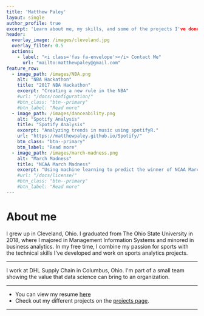 ```yaml
---
title: 'Matthew Paley'
layout: single
author_profile: true
excerpt: 'Learn about me, my skills, and some of the projects I've done.'
header:
  overlay_image: /images/cleveland.jpg
  overlay_filter: 0.5
  actions:
    - label: "<i class='fas fa-envelope'></i> Contact Me"
      url: "mailto:matthewpaley@gmail.com"
feature_row:
  - image_path: /images/NBA.png
    alt: "NBA Hackathon"
    title: "2017 NBA Hackathon"
    excerpt: "Creating a new rule in the NBA"
    #url: "/docs/configuration/"
    #btn_class: "btn--primary"
    #btn_label: "Read more"
  - image_path: /images/danceability.png
    alt: "Spotify Analysis"
    title: "Spotify Analysis"
    excerpt: "Analyzing trends in music using spotifyR."
    url: "https://matthewpaley.github.io/Spotify/"
    btn_class: "btn--primary"
    btn_label: "Read more"
  - image_path: /images/march-madness.png
    alt: "March Madness"
    title: "NCAA March Madness"
    excerpt: "Using machine learning to predict the winner of NCAA March Madness"
    #url: "/docs/license/"
    #btn_class: "btn--primary"
    #btn_label: "Read more"      
---
```


# About me

I grew up in Cleveland, Ohio. I graduated from The Ohio State University in 2018, where I majored in Management Information Systems and minored in business analytics. In my free time, I combine my passion for sports with the technical skills I've developed and work on sports analytics projects. 

---

I work at DHL Supply Chain in Columbus, Ohio. I'm part of a small team showing the value that data science can bring to an organization. 

---

* You can view my resume [here](https://matthewpaley.github.io/resume/)
* Check out my different projects on the [projects page](https://matthewpaley.github.io/projects/). 

---

<!---
**Here are a few projects that I'm proud of**
{% include feature_row %}
-->